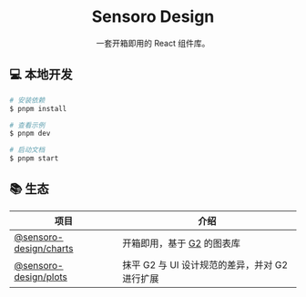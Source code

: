 <div align="center">

<h1>Sensoro Design</h1>

一套开箱即用的 React 组件库。

</div>

## 💻 本地开发

```bash
# 安装依赖
$ pnpm install

# 查看示例
$ pnpm dev

# 启动文档
$ pnpm start
```

## 📚 生态

| 项目 | 介绍 |
| --- | --- |
| [@sensoro-design/charts](/@sensoro-design/charts) | 开箱即用，基于 [G2](https://g2.antv.antgroup.com) 的图表库  |
| [@sensoro-design/plots](/@sensoro-design/plots) | 抹平 G2 与 UI 设计规范的差异，并对 G2 进行扩展  |
